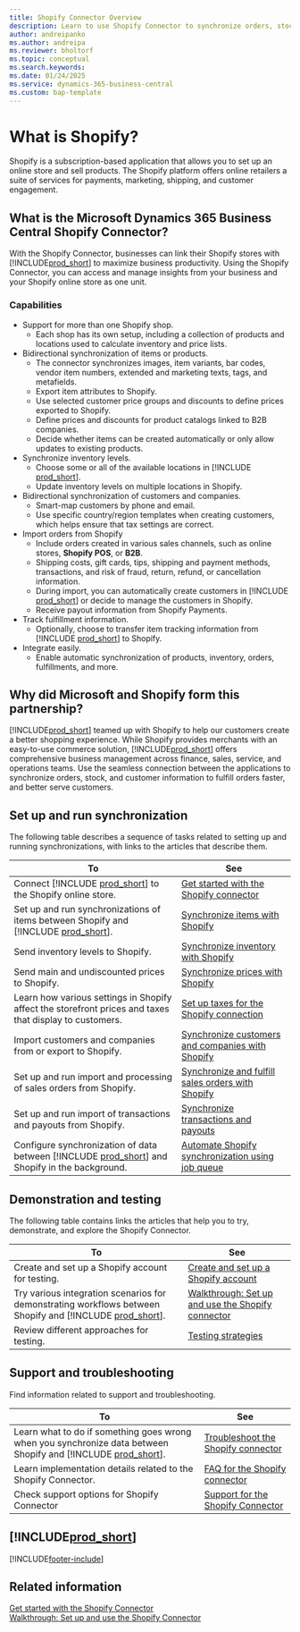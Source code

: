 ```yaml
---
title: Shopify Connector Overview
description: Learn to use Shopify Connector to synchronize orders, stock, and customer information to fulfill orders faster, and better serve customers.
author: andreipanko
ms.author: andreipa
ms.reviewer: bholtorf
ms.topic: conceptual
ms.search.keywords:
ms.date: 01/24/2025
ms.service: dynamics-365-business-central
ms.custom: bap-template
---
```


# What is Shopify?

Shopify is a subscription-based application that allows you to set up an online store and sell products. The Shopify platform offers online retailers a suite of services for payments, marketing, shipping, and customer engagement.

## What is the Microsoft Dynamics 365 Business Central Shopify Connector?

With the Shopify Connector, businesses can link their Shopify stores with [!INCLUDE[prod_short](../includes/prod_short.md)] to maximize business productivity. Using the Shopify Connector, you can access and manage insights from your business and your Shopify online store as one unit.

### Capabilities

- Support for more than one Shopify shop.
  - Each shop has its own setup, including a collection of products and locations used to calculate inventory and price lists.  
- Bidirectional synchronization of items or products.
  - The connector synchronizes images, item variants, bar codes, vendor item numbers, extended and marketing texts, tags, and metafields.  
  - Export item attributes to Shopify.  
  - Use selected customer price groups and discounts to define prices exported to Shopify.
  - Define prices and discounts for product catalogs linked to B2B companies.
  - Decide whether items can be created automatically or only allow updates to existing products.
- Synchronize inventory levels.
  - Choose some or all of the available locations in [!INCLUDE [prod_short](../includes/prod_short.md)].  
  - Update inventory levels on multiple locations in Shopify.  
- Bidirectional synchronization of customers and companies.
  - Smart-map customers by phone and email.  
  - Use specific country/region templates when creating customers, which helps ensure that tax settings are correct.  
- Import orders from Shopify
  - Include orders created in various sales channels, such as online stores, **Shopify POS**, or **B2B**.
  - Shipping costs, gift cards, tips, shipping and payment methods, transactions, and risk of fraud, return, refund, or cancellation information.
  - During import, you can automatically create customers in [!INCLUDE [prod_short](../includes/prod_short.md)] or decide to manage the customers in Shopify.  
  - Receive payout information from Shopify Payments.
- Track fulfillment information.
  - Optionally, choose to transfer item tracking information from [!INCLUDE [prod_short](../includes/prod_short.md)] to Shopify.
- Integrate easily.
  - Enable automatic synchronization of products, inventory, orders, fulfillments, and more.

## Why did Microsoft and Shopify form this partnership?

[!INCLUDE[prod_short](../includes/prod_long.md)] teamed up with Shopify to help our customers create a better shopping experience. While Shopify provides merchants with an easy-to-use commerce solution, [!INCLUDE[prod_short](../includes/prod_short.md)] offers comprehensive business management across finance, sales, service, and operations teams. Use the seamless connection between the applications to synchronize orders, stock, and customer information to fulfill orders faster, and better serve customers.

## Set up and run synchronization

The following table describes a sequence of tasks related to setting up and running synchronizations, with links to the articles that describe them.

|**To**|**See**|  
|------------|-------------|  
| Connect [!INCLUDE [prod_short](../includes/prod_short.md)] to the Shopify online store.| [Get started with the Shopify connector](get-started.md)|
| Set up and run synchronizations of items between Shopify and [!INCLUDE [prod_short](../includes/prod_short.md)]. | [Synchronize items with Shopify](synchronize-items.md)|
| Send inventory levels to Shopify.|[Synchronize inventory with Shopify](synchronize-items.md#sync-inventory-to-shopify)|
| Send main and undiscounted prices to Shopify. |[Synchronize prices with Shopify](synchronize-items.md#sync-prices-with-shopify)|
| Learn how various settings in Shopify affect the storefront prices and taxes that display to customers.| [Set up taxes for the Shopify connection](setup-taxes.md)|
| Import customers and companies from or export to Shopify.| [Synchronize customers and companies with Shopify](synchronize-customers.md)|
| Set up and run import and processing of sales orders from Shopify.| [Synchronize and fulfill sales orders with Shopify](synchronize-orders.md)|
| Set up and run import of transactions and payouts from Shopify.| [Synchronize transactions and payouts](transactions-and-payouts.md)|
| Configure synchronization of data between [!INCLUDE [prod_short](../includes/prod_short.md)] and Shopify in the background.| [Automate Shopify synchronization using job queue](background.md)|

## Demonstration and testing

The following table contains links the articles that help you to try, demonstrate, and explore the Shopify Connector.

|**To**|**See**|  
|------------|-------------|  
| Create and set up a Shopify account for testing.| [Create and set up a Shopify account](shopify-account.md)|
| Try various integration scenarios for demonstrating workflows between Shopify and [!INCLUDE [prod_short](../includes/prod_short.md)].| [Walkthrough: Set up and use the Shopify connector](walkthrough-setting-up-and-using-shopify.md)|
| Review different approaches for testing. | [Testing strategies](get-started.md#testing-strategies)|

## Support and troubleshooting

Find information related to support and troubleshooting.

|**To**|**See**|  
|------------|-------------|  
| Learn what to do if something goes wrong when you synchronize data between Shopify and [!INCLUDE [prod_short](../includes/prod_short.md)].| [Troubleshoot the Shopify connector](troubleshoot.md)|
| Learn implementation details related to the Shopify Connector.| [FAQ for the Shopify connector](shopify-faq.md)|
| Check support options for Shopify Connector| [Support for the Shopify Connector](shopify-support.md)|

## [!INCLUDE[prod_short](../includes/free_trial_md.md)]  

[!INCLUDE[footer-include](../includes/footer-banner.md)]

## Related information

[Get started with the Shopify Connector](get-started.md)  
[Walkthrough: Set up and use the Shopify Connector](walkthrough-setting-up-and-using-shopify.md)
